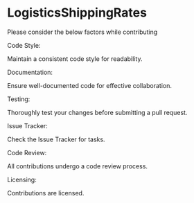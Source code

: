 # LogisticsShippingRates
Please consider the below factors while contributing

Code Style:

Maintain a consistent code style for readability.

Documentation:

Ensure well-documented code for effective collaboration.

Testing:

Thoroughly test your changes before submitting a pull request.

Issue Tracker:

Check the Issue Tracker for tasks.

Code Review:

All contributions undergo a code review process.

Licensing:

Contributions are licensed.
